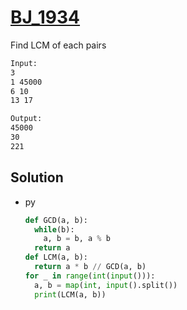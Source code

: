 # [BJ_1934](https://acmicpc.net/problem/1934)

Find LCM of each pairs

```txt
Input:
3
1 45000
6 10
13 17

Output:
45000
30
221
```

## Solution

* py

  ```py
  def GCD(a, b):
    while(b):
      a, b = b, a % b
    return a
  def LCM(a, b):
    return a * b // GCD(a, b)
  for _ in range(int(input())):
    a, b = map(int, input().split())
    print(LCM(a, b))
  ```
